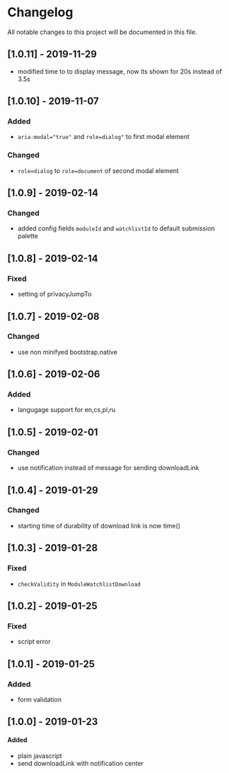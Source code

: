 # Changelog
All notable changes to this project will be documented in this file.

## [1.0.11] - 2019-11-29
- modified time to to display message, now its shown for 20s instead of 3.5s

## [1.0.10] - 2019-11-07

### Added
- `aria-modal="true"` and `role=dialog"` to first modal element

### Changed
- `role=dialog` to `role=document` of second modal element

## [1.0.9] - 2019-02-14

### Changed
- added config fields `moduleId` and `watchlistId` to default submission palette

## [1.0.8] - 2019-02-14

### Fixed
- setting of privacyJumpTo

## [1.0.7] - 2019-02-08

### Changed
- use non minifyed bootstrap.native

## [1.0.6] - 2019-02-06

### Added
- langugage support for en,cs,pl,ru

## [1.0.5] - 2019-02-01

### Changed
- use notification instead of message for sending downloadLink

## [1.0.4] - 2019-01-29

### Changed
- starting time of durability of download link is now time()

## [1.0.3] - 2019-01-28

### Fixed
- `checkValidity` in `ModuleWatchlistDownload`

## [1.0.2] - 2019-01-25

### Fixed
- script error

## [1.0.1] - 2019-01-25

### Added
- form validation

## [1.0.0] - 2019-01-23

#### Added
- plain javascript
- send downloadLink with notification center
